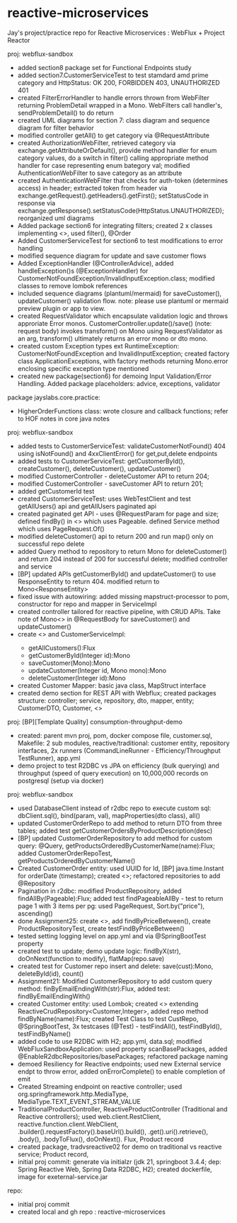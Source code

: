 # reactive-microservices
Jay's project/practice repo for Reactive Microservices : WebFlux + Project Reactor

proj: webflux-sandbox
- added section8 package set for Functional Endpoints study
- added section7.CustomerServiceTest to test stamdard amd prime category and HttpStatus: OK 200, FORBIDDEN 403, UNAUTHORIZED 401
- created FilterErrorHandler to handle errors thrown from WebFilter returning ProblemDetail wrapped in a Mono<Void>. WebFilters call handler's, sendProblemDetail() to do return
- created UML diagrams for section 7: class diagram and sequence diagram for filter behavior 
- modified controller getAll() to get category via @RequestAttribute
- created AuthorizationWebFilter, retrieved category via exchange.getAttributeOrDefault(), provide method handler for enum category values, do a switch in filter() calling appropriate method handler for case representing enum bategory val; modified AuthenticationWebFilter to save category as an attribute
- created AuthenticationWebFilter that checks for auth-token (determines access) in header; extracted token from header via exchange.getRequest().getHeaders().getFirst(); setStatusCode in response via exchange.getResponse().setStatusCode(HttpStatus.UNAUTHORIZED); reorganized uml diagrams
- Added package section6 for integrating filters; created 2 x classes implementing <<WebFilter>>, used filter(), @Order
- Added CustomerServiceTest for section6 to test modifications to error handling
- modified sequence diagram for update and save customer flows
- Added ExceptionHandler (@ControllerAdvice), added handleException()s (@ExceptionHandler) for CustomerNotFoundException/InvalidInputException.class; modified classes to remove lombok references
- included sequence diagrams (plantuml/mermaid) for saveCustomer(), updateCustomer() validation flow. note: please use plantuml or mermaid preview plugin or app to view.
- created RequestValidator which encapsulate validation logic and throws approriate Error monos. CustomerController.update()/save() (note: request body) invokes transform() on Mono<dto> using RequestValidator as an arg, transform() ultimately returns an error mono or dto mono.
- created custom Exception types ext RuntimeException: CustomerNotFoundException and InvalidInputException; created factory class ApplicationExceptions, with factory methods returning Mono.error enclosing specific exception type mentioned
- created new package(section6) for demoing Input Validation/Error Handling. Added package placeholders: advice, exceptions, validator

package jayslabs.core.practice:
- HigherOrderFunctions class: wrote closure and callback functions; refer to HOF notes in core java notes

proj: webflux-sandbox
- added tests to CustomerServiceTest: validateCustomerNotFound() 404 using isNotFound() and 4xxClientError() for get,put,delete endpoints 
- added tests to CustomerServiceTest: getCustomerById(), createCustomer(), deleteCustomer(), updateCustomer()
- modified CustomerController - deleteCustomer API to return 204;
- modified CustomerController - saveCustomer API to return 201;
- added getCustomerId test
- created CustomerServiceTest: uses WebTestClient and test getAllUsers() api and getAllUsers paginated api
- created paginated get API - uses @RequestParam for page and size; defined findBy() in <<Repository>> which uses Pageable. defined Service method which uses PageRequest.Of() 
- modified deleteCustomer() api to return 200 and run map() only on successful repo delete
- added Query method to repository to return Mono<Boolean> for deleteCustomer() and return 204 instead of 200 for successful delete; modified controller and service
- [BP] updated APIs getCustomerById() and updateCustomer() to use ResponseEntity to return 404. modified return to Mono<ResponseEntity<CustomerDTO>>
- fixed issue with autowiring: added missing mapstruct-processor to pom, constructor for repo and mapper in ServiceImpl
- created controller tailored for reactive pipeline, with CRUD APIs. Take note of Mono<> in @RequestBody for saveCustomer() and updateCustomer()
- create <<ICustomerService>> and CustomerServiceImpl: 
    - getAllCustomers():Flux<CustomerDTO>
    - getCustomerById(Integer id):Mono<CustomerDTO>
    - saveCustomer(Mono<CustomerDTO>):Mono<CusomterDTO>
    - updateCustomer(Integer id, Mono<CustomerDTO> mono):Mono<CustomerDTO>
    - deleteCustomer(Integer id):Mono<Void>
- created Customer Mapper: basic java class, MapStruct interface
- created demo section for REST API with Webflux; created packages structure: controller; service, repository, dto, mapper, entity; CustomerDTO, Customer, <<CustomerRepository>>

proj: [BP][Template Quality] consumption-throughput-demo
- created: parent mvn proj, pom, docker compose file, customer.sql, Makefile: 2 sub modules, reactive/traditional: customer entity, repository interfaces, 2x runners (CommandLineRunner - Efficiency/Throughput TestRunner), app.yml  
- demo project to test R2DBC vs JPA on efficiency (bulk querying) and throughput (speed of query execution) on 10,000,000 records on postgresql (setup via docker)


proj: webflux-sandbox
- used DatabaseClient instead of r2dbc repo to execute custom sql: dbClient.sql(), bind(param, val), mapProperties(dto class), all() 
- updated CustomerOrderRepo to add method to return DTO from three tables; added test getCustomerOrdersByProductDescription(desc)
- [BP] updated CustomerOrderRepository to add method for custom query: @Query, getProductsOrderedByCustomerName(name):Flux<Product>; added CustomerOrderRepoTest, getProductsOrderedByCustomerName()
- Created CustomerOrder entity: used UUID for Id, [BP] java.time.Instant for orderDate (timestamp); created <<CustomerOrderRepository>>; refactored repositories to add @Repository
- Pagination in r2dbc: modified ProductRepository, added findAllBy(Pageable):Flux<Product>; added test findPageableAllBy - test to return page 1 with 3 items per pg: used PageRequest, Sort.by("price"), ascending()
- done Assignment25: create <<ProductRepository>>, add findByPriceBetween(), create ProductRepositoryTest, create testFindByPriceBetween()
- tested setting logging level on app.yml and via @SpringBootTest property
- created test to update; demo update logic: findByX(str), doOnNext(function to modify), flatMap(repo.save)
- created test for Customer repo insert and delete: save(cust):Mono<Customer>, deleteById(id), count() 
- Assignment21: Modified CustomerRepository to add custom query method: finByEmailEndingWith(str):Flux<Customer>, added test: findByEmailEndingWith()
- created Customer entity: used Lombok; created <<CustomerRepository>> extending ReactiveCrudRepository<Customer,Integer>, added repo method findByName(name):Flux<Customer>; created Test Class to test CustRepo, @SpringBootTest, 3x testcases (@Test) - testFindAll(), testFindById(), testFindByName()
- added code to use R2DBC with H2; app.yml, data.sql; modified WebFluxSandboxApplication: used property scanBasePackages, added @EnableR2dbcRepositories/basePackages; refactored package naming
- demoed Resiliency for Reactive endpoints; used new External service endpt to throw error, added onErrorComplete() to enable completion of emit
- Created Streaming endpoint on reactive controller; used org.springframework.http.MediaType, MediaType.TEXT_EVENT_STREAM_VALUE
- TraditionalProductController, ReactiveProductController (Traditional and Reactive controllers); used web.client.RestClient, reactive.function.client.WebClient, .builder().requestFactory().baseUrl().build(), .get().uri().retrieve(), .body(), .bodyToFlux(), doOnNext(). Flux<Product>, Product record 
- created package, tradvsreactive02 for demo on traditional vs reactive service; Product record,
- initial proj commit: generate via initialzr (jdk 21, springboot 3.4.4; dep: Spring Reactive Web, Spring Data R2DBC, H2); created dockerfile, image for exeternal-service.jar

repo:
- initial proj commit
- created local and gh repo : reactive-microservices
